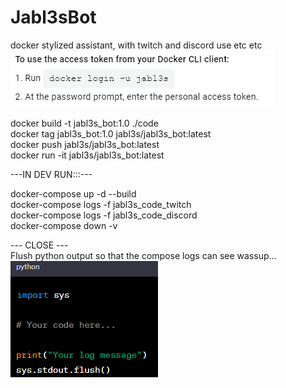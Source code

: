 # Jabl3sBot  
docker stylized assistant, with twitch and discord use etc etc  
![Alt text](assets/images/image.png)  

docker build -t jabl3s_bot:1.0 ./code  
docker tag jabl3s_bot:1.0 jabl3s/jabl3s_bot:latest  
docker push jabl3s/jabl3s_bot:latest  
docker run -it jabl3s/jabl3s_bot:latest  

---IN DEV RUN:::---  

docker-compose up -d --build  
docker-compose logs -f jabl3s_code_twitch  
docker-compose logs -f jabl3s_code_discord  
docker-compose down -v  

--- CLOSE ---  
Flush python output so that the compose logs can see wassup...
![Alt text](assets/images/image-1.png)  

  
